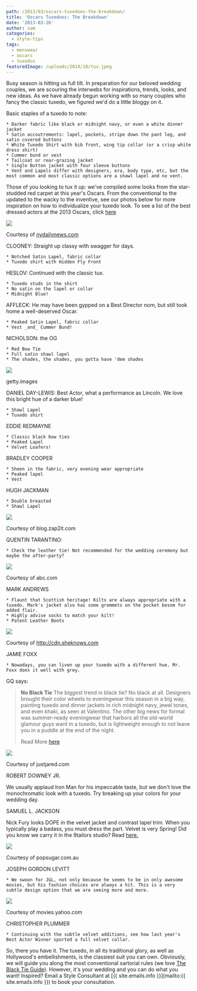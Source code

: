 ```yaml
---
path: /2013/03/oscars-tuxedoes-the-breakdown/
title: 'Oscars Tuxedoes: The Breakdown'
date: '2013-03-26'
author: sam
categories:
  - style-tips
tags:
  - menswear
  - oscars
  - tuxedos
featuredImage: /uploads/2014/10/tux.jpeg
---
```

Busy season is hitting us full tilt. In preparation for our beloved wedding couples, we are scouring the interwebs for inspirations, trends, looks, and new ideas. As we have already begun working with so many couples who fancy the classic tuxedo, we figured we'd do a little bloggy on it. 

Basic staples of a tuxedo to note:

	* Darker fabric like black or midnight navy, or even a white dinner jacket
	* Satin accoutrements: lapel, pockets, stripe down the pant leg, and satin covered buttons
	* White Tuxedo Shirt with bib front, wing tip collar (or a crisp white dress shirt)
	* Cummer bund or vest
	* Tailcoat or rear-grazing jacket 
	* Single Button jacket with four sleeve buttons
	* Vent and Lapels differ with designers, era, body type, etc, but the most common and most classic options are a shawl lapel and no vent. 

 Those of you looking to tux it up: we've compiled some looks from the star-studded red carpet at this year's Oscars. From the conventional to the updated to the wacky to the inventive, see our photos below for more inspiration on how to individualize your tuxedo look. To see a list of the best dressed actors at the 2013 Oscars, click [here](http://popstyle.ew.com/2013/02/25/oscars-2013-who-was-best-dressed-actor-poll/)

[![](http://4.bp.blogspot.com/-tM0BL77qQM0/USz5ml8xTRI/AAAAAAAACRs/Tv23jxWmZCQ/s640/url.jpeg)](http://4.bp.blogspot.com/-tM0BL77qQM0/USz5ml8xTRI/AAAAAAAACRs/Tv23jxWmZCQ/s1600/url.jpeg)

Courtesy of [nydailynews.com](http://nydailynews.com/)

CLOONEY: Straight up classy with swagger for days. 

	* Notched Satin Lapel, fabric collar 
	* Tuxedo shirt with Hidden Fly Front

HESLOV: Continued with the classic tux.

	* Tuxedo studs in the shirt
	* No satin on the lapel or collar
	* Midnight Blue!

AFFLECK: He may have been gypped on a Best Director nom, but still took home a well-deserved Oscar.

	* Peaked Satin Lapel, fabric collar
	* Vest _and_ Cummer Bund!

NICHOLSON: the OG

	* Red Bow Tie
	* Full satin shawl lapel
	* The shades, the shades, you gotta have 'dem shades

[![](http://3.bp.blogspot.com/-bG--sUc_25M/USz4jo2O2RI/AAAAAAAACQ4/bHY3gH1qhfs/s640/best-dressed-man-poll_510x358.jpeg)](http://3.bp.blogspot.com/-bG--sUc_25M/USz4jo2O2RI/AAAAAAAACQ4/bHY3gH1qhfs/s1600/best-dressed-man-poll_510x358.jpeg)

getty.images

DANIEL DAY-LEWIS: Best Actor, what a performance as Lincoln. We love this bright hue of a darker blue!

	* Shawl Lapel
	* Tuxedo shirt

EDDIE REDMAYNE

	* Classic black bow ties
	* Peaked Lapel
	* Velvet Loafers!

BRADLEY COOPER

	* Sheen in the fabric, very evening wear appropriate
	* Peaked lapel
	* Vest

HUGH JACKMAN

	* Double breasted
	* Shawl Lapel

[![](http://1.bp.blogspot.com/-tKws_vogzII/USz5clXXb6I/AAAAAAAACRk/_fMyWXj6G7E/s400/imgres-4.jpeg)](http://1.bp.blogspot.com/-tKws_vogzII/USz5clXXb6I/AAAAAAAACRk/_fMyWXj6G7E/s1600/imgres-4.jpeg)

Courtesy of blog.zap2it.com

QUENTIN TARANTINO:

	* Check the leather tie! Not recommended for the wedding ceremony but maybe the after-party?

[![](http://1.bp.blogspot.com/-KxbGYR63OTE/USz5mgB3P2I/AAAAAAAACRw/B33Ez0vY14Y/s400/url-1.jpeg)](http://1.bp.blogspot.com/-KxbGYR63OTE/USz5mgB3P2I/AAAAAAAACRw/B33Ez0vY14Y/s1600/url-1.jpeg)

Courtesy of abc.com

MARK ANDREWS

	* Flaunt that Scottish heritage! Kilts are always appropriate with a tuxedo. Mark's jacket also has some grommets on the pocket besom for added flair. 
	* Highly advise socks to match your kilt!
	* Patent Leather Boots

[![](http://3.bp.blogspot.com/-fTY21YofIl8/USz57veE1bI/AAAAAAAACR8/l8-s5TUrip0/s400/url-2.jpeg)](http://3.bp.blogspot.com/-fTY21YofIl8/USz57veE1bI/AAAAAAAACR8/l8-s5TUrip0/s1600/url-2.jpeg)

Courtesy of http://cdn.sheknows.com

JAMIE FOXX

	* Nowadays, you can liven up your tuxedo with a different hue. Mr. Foxx does it well with grey.

GQ says:

> **No Black Tie** 
> The biggest trend in black tie? No black at all. Designers brought their color wheels to eveningwear this season in a big way, painting tuxedo and dinner jackets in rich midnight navy, jewel tones, and even khaki, as seen at Valentino. The other big news for formal was summer-ready eveningwear that harbors all the old-world glamour guys want in a tuxedo, but is lightweight enough to not leave you in a puddle at the end of the night.
> 
> Read More [here](http://www.gq.com/style/wear-it-now/201303/jim-moore-spring-2013-trend-report-photos#ixzz2NdgKmfYf)

[![](http://2.bp.blogspot.com/-B7o7W4ADwRU/USz4j61-RaI/AAAAAAAACRM/HdA9znwNIZo/s400/imgres-3.jpeg)](http://2.bp.blogspot.com/-B7o7W4ADwRU/USz4j61-RaI/AAAAAAAACRM/HdA9znwNIZo/s1600/imgres-3.jpeg)

Courtesy of justjared.com

ROBERT DOWNEY JR.

We usually applaud Iron Man for his impeccable taste, but we don't love the monochromatic look with a tuxedo. Try breaking up your colors for your wedding day.

SAMUEL L. JACKSON

Nick Fury looks DOPE in the velvet jacket and contrast lapel trim. When you typically play a badass, you must dress the part. Velvet is very Spring! Did you know we carry it in the 9tailors studio? Read [here.](http://2013/01/lets-talk-velvet.html) 

[![](http://4.bp.blogspot.com/-bBM-qtMZGpE/USz4hiz17UI/AAAAAAAACQg/KGYzyp6O_fg/s400/162539431.jpeg)](http://4.bp.blogspot.com/-bBM-qtMZGpE/USz4hiz17UI/AAAAAAAACQg/KGYzyp6O_fg/s1600/162539431.jpeg)

Courtesy of popsugar.com.au

JOSEPH GORDON LEVITT

	* We swoon for JGL, not only because he seems to be in only awesome movies, but his fashion choices are always a hit. This is a very subtle design option that we are seeing more and more. 

[![](http://1.bp.blogspot.com/-yrSKY-X6pxo/UUNrIVUXlRI/AAAAAAAACfw/uvlXRQc3mWM/s320/125637-a6681.jpg)](http://1.bp.blogspot.com/-yrSKY-X6pxo/UUNrIVUXlRI/AAAAAAAACfw/uvlXRQc3mWM/s1600/125637-a6681.jpg)

Courtesy of movies.yahoo.com

CHRISTOPHER PLUMMER

	* Continuing with the subtle velvet additions, see how last year's Best Actor Winner sported a full velvet collar. 

 So, there you have it. The tuxedo, in all its traditional glory, as well as Hollywood's embellishments, is the classiest suit you can own. Obviously, we will guide you along the most conventional sartorial rules (we love [The Black Tie Guide](http://www.blacktieguide.com/)). However, it's your wedding and you can do what you want! Inspired? Email a Style Consultant at [{{ site.emails.info }}](mailto:{{ site.emails.info }}) to book your consultation.